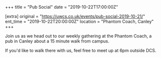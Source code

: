 +++
title = "Pub Social"
date = "2019-10-22T17:00:00Z"

[extra]
original = "https://uwcs.co.uk/events/pub-social-2019-10-21/"    
ent_time = "2019-10-22T20:00:00Z"
location = "Phantom Coach, Canley"
+++

Join us as we head out to our weekly gathering at the Phantom Coach, a pub in Canley about a 15 minute walk from campus.

If you'd like to walk there with us, feel free to meet up at 6pm outside DCS.


